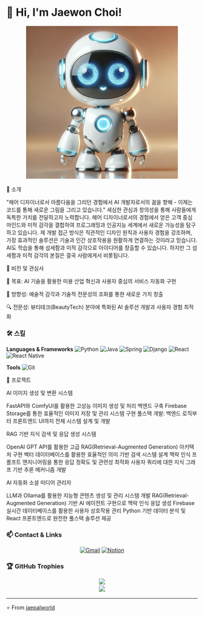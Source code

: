 # 👋 Hi, I'm Jaewon Choi!

<div align="center">
  <img src="./images/ai-robot.png" width="400" alt="AI Robot Developer"/>
</div>

🎨 소개

"헤어 디자이너로서 아름다움을 그리던 경험에서 AI 개발자로서의 꿈을 향해 - 이제는 코드를 통해 새로운 그림을 그리고 있습니다."
세심한 관심과 창의성을 통해 사람들에게 독특한 가치를 전달하고자 노력합니다. 헤어 디자이너로서의 경험에서 얻은 고객 중심 마인드와 미적 감각을 결합하여 프로그래밍과 인공지능 세계에서 새로운 가능성을 탐구하고 있습니다. 제 개발 접근 방식은 직관적인 디자인 원칙과 사용자 경험을 강조하며, 가장 효과적인 솔루션은 기술과 인간 상호작용을 원활하게 연결하는 것이라고 믿습니다. AI도 학습을 통해 섬세함과 미적 감각으로 아이디어를 창출할 수 있습니다. 하지만 그 섬세함과 미적 감각의 본질은 결국 사람에게서 비롯됩니다.


💫 비전 및 관심사

🎯 목표:
AI 기술을 활용한 미용 산업 혁신과 사용자 중심의 서비스 자동화 구현

🧭 방향성:
예술적 감각과 기술적 전문성의 조화를 통한 새로운 가치 창출

🔍 전문성:
뷰티테크(BeautyTech) 분야에 특화된 AI 솔루션 개발과 사용자 경험 최적화

### 🛠️ 스킬
**Languages & Frameworks**
![Python](https://img.shields.io/badge/-Python-3776AB?style=flat-square&logo=python&logoColor=white)
![Java](https://img.shields.io/badge/-Java-007396?style=flat-square&logo=java&logoColor=white)
![Spring](https://img.shields.io/badge/-Spring-6DB33F?style=flat-square&logo=spring&logoColor=white)
![Django](https://img.shields.io/badge/-Django-092E20?style=flat-square&logo=django&logoColor=white)
![React](https://img.shields.io/badge/-React-61DAFB?style=flat-square&logo=react&logoColor=black)
![React Native](https://img.shields.io/badge/-React%20Native-61DAFB?style=flat-square&logo=react&logoColor=black)

**Tools**
![Git](https://img.shields.io/badge/-Git-F05032?style=flat-square&logo=git&logoColor=white)

🚀 프로젝트

AI 이미지 생성 및 변환 시스템

FastAPI와 ComfyUI를 활용한 고성능 이미지 생성 및 처리 백엔드 구축
Firebase Storage를 통한 효율적인 이미지 저장 및 관리 시스템 구현
풀스택 개발: 백엔드 로직부터 프론트엔드 UI까지 전체 시스템 설계 및 개발


RAG 기반 지식 검색 및 응답 생성 시스템

OpenAI GPT API를 활용한 고급 RAG(Retrieval-Augmented Generation) 아키텍처 구현
벡터 데이터베이스를 활용한 효율적인 의미 기반 검색 시스템 설계
맥락 인식 프롬프트 엔지니어링을 통한 응답 정확도 및 관련성 최적화
사용자 쿼리에 대한 지식 그래프 기반 추론 메커니즘 개발


AI 자동화 소셜 미디어 관리자

LLM과 Ollama를 활용한 지능형 콘텐츠 생성 및 관리 시스템 개발
RAG(Retrieval-Augmented Generation) 기반 AI 에이전트 구현으로 맥락 인식 응답 생성
Firebase 실시간 데이터베이스를 활용한 사용자 상호작용 관리
Python 기반 데이터 분석 및 React 프론트엔드로 완전한 풀스택 솔루션 제공

### 📫 Contact & Links
<div align="center">
  
[![Gmail](https://img.shields.io/badge/-Gmail-EA4335?style=flat-square&logo=Gmail&logoColor=white)](mailto:cjw4032@gmail.com)
[![Notion](https://img.shields.io/badge/-Notion-000000?style=flat-square&logo=notion&logoColor=white)](https://www.notion.so/107bf8ca819b8018a0bff81d9dd4ab0e)

</div>

### 🏆 GitHub Trophies
<div align="center">
  <img src="https://github-profile-trophy.vercel.app/?username=jaepalworld&theme=nord&no-frame=false&no-bg=true&margin-w=4" />
</div>

<div align="center">
  <img src="https://capsule-render.vercel.app/api?type=waving&color=auto&height=100&section=footer" />
</div>

---
⭐️ From [jaepalworld](https://github.com/jaepalworld)
